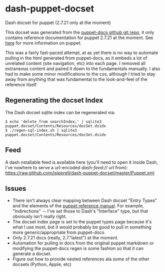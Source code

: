 dash-puppet-docset
==================

Dash docset for puppet (2.7.21 only at the moment)

This docset was generated from the [puppet-docs github git repo][2], it only contains reference documentation for puppet
2.7.21 at the moment. See [here][1] for more information on puppet.

This was a fairly fast-paced attempt, at as yet there is no way to automate pulling in the html generated from puppet-docs,
as it embeds a lot of unrelated content (site navigation, etc) into each page. I removed all extraneous content and
paired it down to the fundamentals manually. I also had to make some minor modifications to the css, although I tried to
stay away from anything that was fundamental to the look-and-feel of the reference itself.

Regenerating the docset Index
-----------------------------
The Dash docset sqlite index can be regenerated via:

    $ echo 'delete from searchIndex;' | sqlite3 puppet.docset/Contents/Resources/docSet.dsidx
    $ ./regen-sql-index.sh | sqlite3 puppet.docset/Contents/Resources/docSet.dsidx

Feed
----
A dash nstallable feed is available here (you'll need to open it inside Dash, I've nowhere to serve a url-encoded
*dash-feed://* url from): https://raw.github.com/jsipprell/dash-puppet-docset/master/Puppet.xml

Issues
------
* There isn't always clear mapping between Dash docset "Entry Types" and the elements of the [puppet reference manual][3].
  For example, "Indirections" -- I've set those to Dash's "Interface" type, but that obviously isn't really right.
* The docset index page is set to the puppet types page because it's what I use most, but it would probably be good to pull in
  something more generic/appropriate from puppet-docs.
* Only 2.7.21 docs (really, 2.7."latest") at the moment.
* Automation for pulling in docs from the original puppet markdown or modifying the puppet-docs regen
  is some fashion so that it can generate a docset.
* Figure out how to provide nested references ala some of the other docsets (Python, Apple, etc)

[1]: http://docs.puppetlabs.com/puppet/
[2]: https://github.com/puppetlabs/puppet-docs
[3]: http://docs.puppetlabs.com/puppet/2.7/reference/
